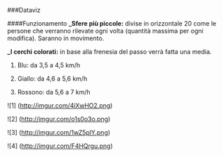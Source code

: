###Dataviz

####Funzionamento
**_Sfere più piccole:** divise in orizzontale 20 come le persone che verranno rilevate ogni volta 
(quantità massima per ogni modifica).
Saranno in movimento.

**_I cerchi colorati:** in base alla frenesia del passo verrà fatta una media.

1. Blu: da 3,5 a 4,5 km/h

2. Giallo: da 4,6 a 5,6 km/h

3. Rossono: da 5,6 a 7 km/h 

![1] (http://imgur.com/4iXwHO2.png)

![2] (http://imgur.com/o1s0o3o.png)

![3] (http://imgur.com/1wZ5plY.png)

![4] (http://imgur.com/F4HQrgu.png)
